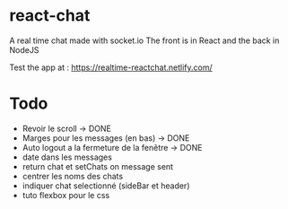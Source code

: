 # react-chat

A real time chat made with socket.io
The front is in React and the back in NodeJS    

Test the app at : https://realtime-reactchat.netlify.com/

# Todo

- Revoir le scroll -> DONE
- Marges pour les messages (en bas) -> DONE
- Auto logout a la fermeture de la fenêtre -> DONE
- date dans les messages
- return chat et setChats on message sent
- centrer les noms des chats
- indiquer chat selectionné (sideBar et header)
- tuto flexbox pour le css